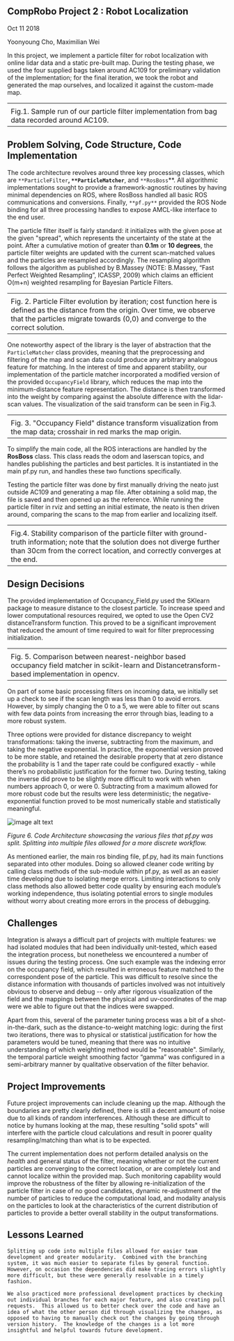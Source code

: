 ## CompRobo Project 2 : Robot Localization

Oct 11 2018

Yoonyoung Cho, Maximilian Wei

In this project, we implement a particle filter for robot localization with online lidar data and a static pre-built map. During the testing phase, we used the four supplied bags taken around AC109 for preliminary validation of the implementation; for the final iteration, we took the robot and generated the map ourselves, and localized it against the custom-made map.

<table>
  <tr>
    <td></td>
  </tr>
  <tr>
    <td>Fig.1. Sample run of our particle filter implementation from bag data recorded around AC109.</td>
  </tr>
</table>


## Problem Solving, Code Structure, Code Implementation

The code architecture revolves around three key processing classes, which are `**ParticleFilter`**, `**ParticleMatcher`**, and `**RosBoss`**. All algorithmic implementations sought to provide a framework-agnostic routines by having minimal dependencies on ROS, where RosBoss handled all basic ROS communications and conversions. Finally, `**pf.py**` provided the ROS Node binding for all three processing handles to expose AMCL-like interface to the end user.

The particle filter itself is fairly standard: it initializes with the given pose at the given "spread", which represents the uncertainty of the state at the point. After a cumulative motion of greater than **0.1m** or **10 degrees**, the particle filter weights are updated with the current scan-matched values and the particles are resampled accordingly. The resampling algorithm follows the algorithm as published by B.Massey (NOTE:  B.Massey, “Fast Perfect Weighted Resampling”, ICASSP, 2009) which claims an efficient O(m+n) weighted resampling for Bayesian Particle Filters.

<table>
  <tr>
    <td></td>
  </tr>
  <tr>
    <td>Fig. 2. Particle Filter evolution by iteration; cost function here is defined as the distance from the origin. Over time, we observe that the particles migrate towards (0,0) and converge to the correct solution.</td>
  </tr>
</table>


One noteworthy aspect of the library is the layer of abstraction that the `ParticleMatcher` class provides, meaning that the preprocessing and filtering of the map and scan data could produce any arbitrary analogous feature for matching. In the interest of time and apparent stability, our implementation of the particle matcher incorporated a modified version of the provided `OccupancyField` library, which reduces the map into the minimum-distance feature representation. The distance is then transformed into the weight by comparing against the absolute difference with the lidar-scan values. The visualization of the said transform can be seen in Fig.3.

<table>
  <tr>
    <td></td>
  </tr>
  <tr>
    <td>Fig. 3. "Occupancy Field" distance transform visualization from the map data; crosshair in red marks the map origin.</td>
  </tr>
</table>


To simplify the main code, all the ROS interactions are handled by the **RosBoss** class.  This class reads the odom and laserscan topics, and handles publishing the particles and best particles.  It is instantiated in the main pf.py run, and handles these two functions specifically.  

Testing the particle filter was done by first manually driving the neato just outside AC109 and generating a map file. After obtaining a solid map, the file is saved and then opened up as the reference.  While running the particle filter in rviz and setting an initial estimate, the neato is then driven around, comparing the scans to the map from earlier and localizing itself.

<table>
  <tr>
    <td></td>
  </tr>
  <tr>
    <td>Fig.4. Stability comparison of the particle filter with ground-truth information; note that the solution does not diverge further than 30cm from the correct location, and correctly converges at the end.</td>
  </tr>
</table>


## Design Decisions

The provided implementation of Occupancy_Field.py used the SKlearn package to measure distance to the closest particle. To increase speed and lower computational resources required, we opted to use the Open CV2 distanceTransform function. This proved to be a significant improvement that reduced the amount of time required to wait for filter preprocessing initialization.

<table>
  <tr>
    <td></td>
  </tr>
  <tr>
    <td>Fig. 5. Comparison between nearest-neighbor based occupancy field matcher in scikit-learn and Distancetransform-based implementation in opencv.</td>
  </tr>
</table>


On part of some basic processing filters on incoming data, we initially set up a check to see if the scan length was less than 0 to avoid errors. However, by simply changing the 0 to a 5, we were able to filter out scans with few data points from increasing the error through bias, leading to a more robust system.

Three options were provided for distance discrepancy to weight transformations: taking the inverse, subtracting from the maximum, and taking the negative exponential. In practice, the exponential version proved to be more stable, and retained the desirable property that at zero distance the probability is 1 and the taper rate could be configured exactly - while there’s no probabilistic justification for the former two. During testing, taking the inverse did prove to be slightly more difficult to work with when numbers approach 0, or were 0.  Subtracting from a maximum allowed for more robust code but the results were less deterministic; the negative-exponential function proved to be most numerically stable and statistically meaningful.

![image alt text](image_0.png)

*Figure 6. Code Architecture showcasing the various files that pf.py was split.  Splitting into multiple files allowed for a more discrete workflow.*

As mentioned earlier, the main ros binding file, pf.py, had its main functions separated into other modules.  Doing so allowed cleaner code writing by calling class methods of the sub-module within pf.py, as well as an easier time developing due to isolating merge errors.  Limiting interactions to only class methods also allowed better code quality by ensuring each module’s working independence, thus isolating potential errors to single modules without worry about creating more errors in the process of debugging.

## Challenges

Integration is always a difficult part of projects with multiple features: we had isolated modules that had been individually unit-tested, which eased the integration process, but nonetheless we encountered a number of issues during the testing process. One such example was the indexing error on the occupancy field, which resulted in erroneous feature matched to the correspondent pose of the particle. This was difficult to resolve since the distance information with thousands of particles involved was not intuitively obvious to observe and debug -- only after rigorous visualization of the field and the mappings between the physical and uv-coordinates of the map were we able to figure out that the indices were swapped.

Apart from this, several of the parameter tuning process was a bit of a shot-in-the-dark, such as the distance-to-weight matching logic: during the first two iterations, there was to physical or statistical justification for how the parameters would be tuned, meaning that there was no intuitive understanding of which weighting method would be "reasonable". Similarly, the temporal particle weight smoothing factor “gamma” was configured in a semi-arbitrary manner by qualitative observation of the filter behavior.

## Project Improvements

Future project improvements can include cleaning up the map.  Although the boundaries are pretty clearly defined, there is still a decent amount of noise due to all kinds of random interferences.  Although these are difficult to notice by humans looking at the map, these resulting "solid spots" will interfere with the particle cloud calculations and result in poorer quality resampling/matching than what is to be expected.  

The current implementation does not perform detailed analysis on the *health* and general status of the filter, meaning whether or not the current particles are converging to the correct location, or are completely lost and cannot localize within the provided map. Such monitoring capability would improve the robustness of the filter by allowing re-initialization of the particle filter in case of no good candidates, dynamic re-adjustment of the number of particles to reduce the computational load, and modality analysis on the particles to look at the characteristics of the current distribution of particles to provide a better overall stability in the output transformations.

## Lessons Learned

	Splitting up code into multiple files allowed for easier team development and greater modularity.  Combined with the branching system, it was much easier to separate files by general function.  However, on occasion the dependencies did make tracing errors slightly more difficult, but these were generally resolvable in a timely fashion.  

	We also practiced more professional development practices by checking out individual branches for each major feature, and also creating pull requests.  This allowed us to better check over the code and have an idea of what the other person did through visualizing the changes, as opposed to having to manually check out the changes by going through version history.  The knowledge of the changes is a lot more insightful and helpful towards future development.  

